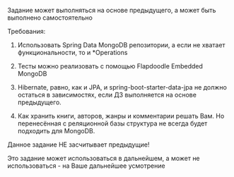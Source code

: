 Задание может выполняться на основе предыдущего, а может быть выполнено самостоятельно

Требования:

1. Использовать Spring Data MongoDB репозитории, а если не хватает функциональности, то и *Operations

2. Тесты можно реализовать с помощью Flapdoodle Embedded MongoDB

3. Hibernate, равно, как и JPA, и spring-boot-starter-data-jpa не должно остаться в зависимостях, если ДЗ выполняется на основе предыдущего.

4. Как хранить книги, авторов, жанры и комментарии решать Вам. Но перенесённая с реляционной базы структура не всегда будет подходить для MongoDB.

Данное задание НЕ засчитывает предыдущие!

Это задание может использоваться в дальнейшем, а может не использоваться - на Ваше дальнейшее усмотрение
